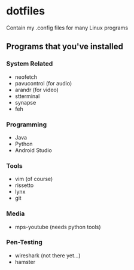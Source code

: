 # dotfiles
Contain my .config files for many Linux programs

## Programs that you've installed
### System Related
* neofetch
* pavucontrol (for audio)
* arandr (for video)
* stterminal
* synapse
* feh

### Programming 
* Java
* Python
* Android Studio

### Tools
* vim (of course)
* rissetto
* lynx
* git

### Media
* mps-youtube (needs python tools)

### Pen-Testing
* wireshark (not there yet...)
* hamster
